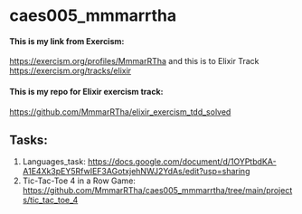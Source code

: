 # caes005_mmmarrtha
#### This is my link from Exercism: 
https://exercism.org/profiles/MmmarRTha and this is to Elixir Track https://exercism.org/tracks/elixir

#### This is my repo for Elixir exercism track: 
https://github.com/MmmarRTha/elixir_exercism_tdd_solved

## Tasks:
1. Languages_task: https://docs.google.com/document/d/1OYPtbdKA-A1E4Xk3pEY5RfwIEF3AGotxjehNWJ2YdAs/edit?usp=sharing
2. Tic-Tac-Toe 4 in a Row Game: https://github.com/MmmarRTha/caes005_mmmarrtha/tree/main/projects/tic_tac_toe_4
  



